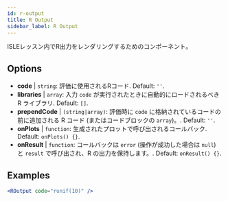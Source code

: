 ```yaml
---
id: r-output
title: R Output
sidebar_label: R Output
---
```


ISLEレッスン内でR出力をレンダリングするためのコンポーネント。

## Options

* __code__ | `string`: 評価に使用されるRコード. Default: `''`.
* __libraries__ | `array`: 入力 `code` が実行されたときに自動的にロードされるべき R ライブラリ. Default: `[]`.
* __prependCode__ | `(string|array)`: 評価時に `code` に格納されているコードの前に追加される R コード (またはコードブロックの `array`)。. Default: `''`.
* __onPlots__ | `function`: 生成されたプロットで呼び出されるコールバック. Default: `onPlots() {}`.
* __onResult__ | `function`: コールバックは `error` (操作が成功した場合は `null`) と `result` で呼び出され、R の出力を保持します。. Default: `onResult() {}`.


## Examples

```jsx live
<ROutput code="runif(10)" />
```

